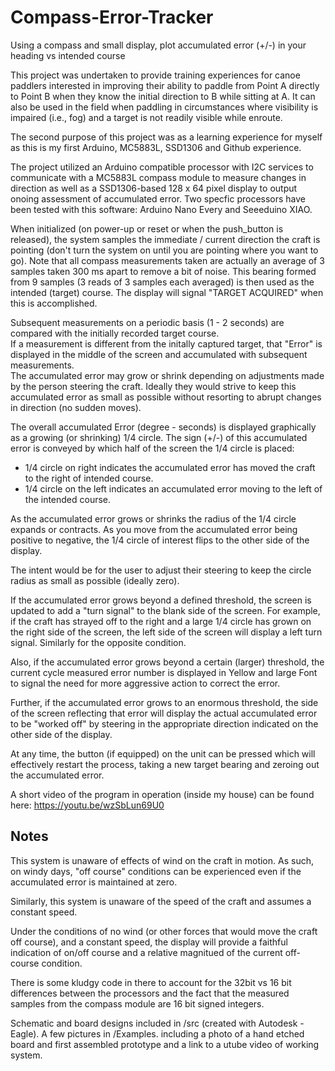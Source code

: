 # Compass-Error-Tracker
Using a compass and small display, plot accumulated error (+/-) in your heading vs intended course


This project was undertaken to provide training experiences for canoe paddlers interested in improving their ability to paddle from Point A 
directly to Point B when they know the initial direction to B while sitting at A. It can also be used in the field when paddling in circumstances where 
visibility is impaired (i.e., fog) and a target is not readily visible while enroute.

The second purpose of this project was as a learning experience for myself as this is my first Arduino, MC5883L, SSD1306 and Github experience. 

The project utilized an Arduino compatible processor with I2C services to communicate with a MC5883L compass module to measure changes in direction 
as well as a SSD1306-based 128 x 64 pixel display to output onoing assessment of accumulated error.  Two specfic processors have been tested with this software:  Arduino Nano Every and Seeeduino XIAO. 

When initialized (on power-up or reset or when the push_button is released), the system samples the immediate / current direction the craft is pointing (don't turn the system on until you are pointing where you want to go).  Note that all compass measurements taken are actually an average of 3 samples taken 300 ms apart to remove a bit of noise.  This bearing formed from 9 samples (3 reads of 3 samples each averaged) is then used as the intended (target) course.  The display will signal "TARGET ACQUIRED" when this is accomplished. 

Subsequent measurements on a periodic basis (1 - 2 seconds) are compared with the initially recorded target course.  
If a measurement is different from the initally captured target, that "Error" is displayed in the middle of the screen and accumulated with subsequent measurements.  
The accumulated error may grow or shrink depending on adjustments made by the person steering the craft. Ideally
they would strive to keep this accumulated error as small as possible without resorting to abrupt changes in direction (no sudden moves).

The overall accumulated Error (degree - seconds) is displayed graphically as a growing (or shrinking) 1/4 circle. The sign (+/-) of this accumulated
error is conveyed by which half of the screen the 1/4 circle is placed:

- 1/4 circle on right indicates the accumulated error has moved the craft to the right of intended course.
- 1/4 circle on the left indicates an accumulated error moving to the left of the intended course.

As the accumulated error grows or shrinks the radius of the 1/4 circle expands or contracts. As you move from the accumulated error being positive to negative, 
the 1/4 circle of interest flips to the other side of the display.

The intent would be for the user to adjust their steering to keep the circle radius as small as possible (ideally zero). 

If the accumulated error grows beyond a defined threshold, the screen is updated to add a "turn signal" to the blank side of the screen.  For example, if the craft has strayed off to the right and a large 1/4 circle has grown on the right side of the screen, the left side of the screen will display a left turn signal.  Similarly for the opposite condition.  


Also, if the accumulated error grows beyond a certain (larger) threshold, the current cycle measured error number is displayed in Yellow and large Font to signal the need for more aggressive action to correct the error.

Further, if the accumulated error grows to an enormous threshold, the side of the screen reflecting that error will display the actual accumulated error to be "worked off" by steering in the appropriate direction indicated on the other side of the display. 

At any time, the button (if equipped) on the unit can be pressed which will effectively restart the process, taking a new target bearing and zeroing out the accumulated error. 

A short video of the program in operation (inside my house) can be found here:  https://youtu.be/wzSbLun69U0

## Notes

This system is unaware of effects of wind on the craft in motion.  As such, on windy days, "off course" conditions can be experienced even
if the accumulated error is maintained at zero. 

Similarly, this system is unaware of the speed of the craft and assumes a constant speed. 

Under the conditions of no wind (or other forces that would move the craft off course), and a constant speed, the display will provide a faithful indication of on/off course and a relative magnitued of the current off-course condition. 

There is some kludgy code in there to account for the 32bit vs 16 bit differences between the processors and the fact that the measured samples from the compass module are 16 bit signed integers.

Schematic and board designs included in /src (created with Autodesk - Eagle).
A few pictures in /Examples. including a photo of a hand etched board and first assembled prototype and a link to a utube video of working system.

